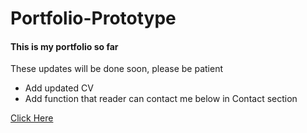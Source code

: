 <h1>Portfolio-Prototype</h1>
<h4>This is my portfolio so far</h4>

These updates will be done soon, please be patient
<ul>
  <li>Add updated CV</li>
  <li>Add function that reader can contact me below in Contact section</li>
</ul>
<a href="https://prehmieren.github.io">Click Here</a>
